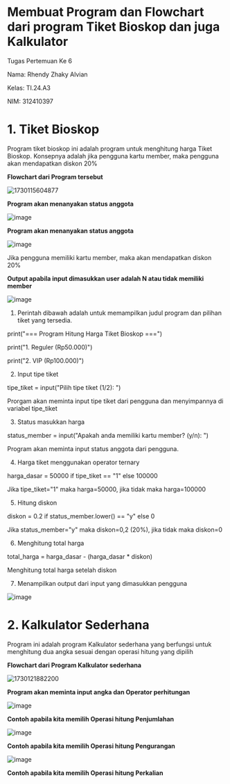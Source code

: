 # Membuat Program dan Flowchart dari program Tiket Bioskop dan juga Kalkulator

Tugas Pertemuan Ke 6

Nama: Rhendy Zhaky Alvian

Kelas: TI.24.A3

NIM: 312410397

# 1. Tiket Bioskop

Program tiket bioskop ini adalah program untuk menghitung harga Tiket Bioskop. Konsepnya adalah jika pengguna kartu member, maka pengguna akan mendapatkan diskon 20%

**Flowchart dari Program tersebut**

![1730115604877](https://github.com/user-attachments/assets/57c40ef0-a2c2-480d-8391-424d63d87db4)

**Program akan menanyakan status anggota**

![image](https://github.com/user-attachments/assets/aa088970-3408-4e5c-bdbc-fb9b658a2c62)

**Program akan menanyakan status anggota**

![image](https://github.com/user-attachments/assets/8b375165-d837-4a62-86f6-3e22eb2a9eff)

Jika pengguna memiliki kartu member, maka akan mendapatkan diskon 20%

**Output apabila input dimasukkan user adalah N atau tidak memiliki member**

![image](https://github.com/user-attachments/assets/e2fa475f-7cf1-47f6-b106-612a5b1fa8fa)

1. Perintah dibawah adalah untuk memampilkan judul program dan pilihan tiket yang tersedia.

print("=== Program Hitung Harga Tiket Bioskop ===")

print("1. Reguler (Rp50.000)")

print("2. VIP (Rp100.000)")

2. Input tipe tiket

tipe_tiket = input("Pilih tipe tiket (1/2): ")

Prorgam akan meminta input tipe tiket dari pengguna dan menyimpannya di variabel tipe_tiket

3. Status masukkan harga

status_member = input("Apakah anda memiliki kartu member? (y/n): ")

Program akan meminta input status anggota dari pengguna.

4. Harga tiket menggunakan operator ternary

harga_dasar = 50000 if tipe_tiket == "1" else 100000

Jika tipe_tiket="1" maka harga=50000, jika tidak maka harga=100000

5. Hitung diskon

diskon = 0.2 if status_member.lower() == "y" else 0

Jika status_member="y" maka diskon=0,2 (20%), jika tidak maka diskon=0

6. Menghitung total harga

total_harga = harga_dasar - (harga_dasar * diskon)

Menghitung total harga setelah diskon

7. Menampilkan output dari input yang dimasukkan pengguna

![image](https://github.com/user-attachments/assets/619b904a-6c62-462e-8423-724d04eda3a4)

# 2. Kalkulator Sederhana

Program ini adalah program Kalkulator sederhana yang berfungsi untuk menghitung dua angka sesuai dengan operasi hitung yang dipilih

**Flowchart dari Program Kalkulator sederhana**

![1730121882200](https://github.com/user-attachments/assets/072950f7-bb12-454d-a7b9-95bfa17e7964)

**Program akan meminta input angka dan Operator perhitungan**

![image](https://github.com/user-attachments/assets/de9c75bf-e8b2-42a1-980c-f7f226e2f119)

**Contoh apabila kita memilih Operasi hitung Penjumlahan**

![image](https://github.com/user-attachments/assets/2b956599-4545-473a-b8b6-48957117ad98)

**Contoh apabila kita memilih Operasi hitung Pengurangan**

![image](https://github.com/user-attachments/assets/bdcff36d-a766-464a-a333-52b9c5e20108)

**Contoh apabila kita memilih Operasi hitung Perkalian**






